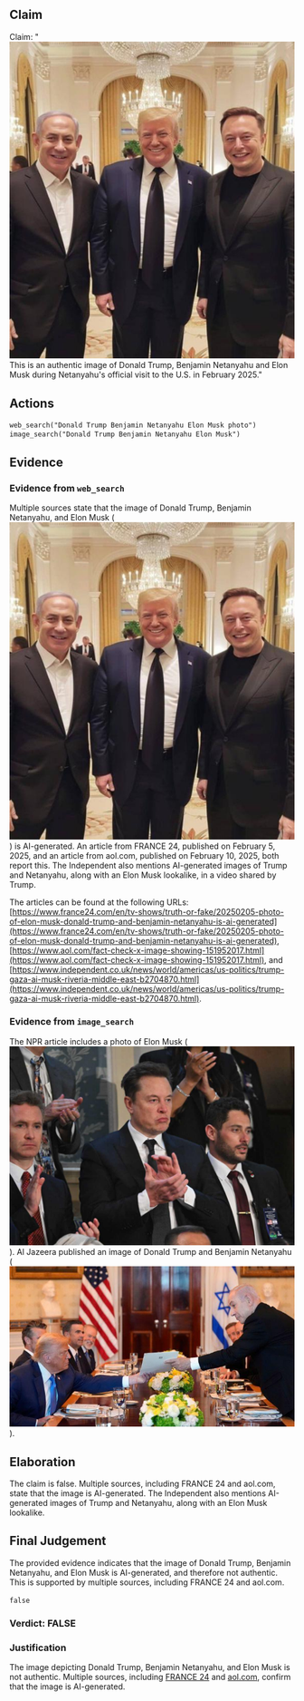 ## Claim
Claim: "![image 16](media/19.jpg) This is an authentic image of Donald Trump, Benjamin Netanyahu and Elon Musk during Netanyahu's official visit to the U.S. in February 2025."

## Actions
```
web_search("Donald Trump Benjamin Netanyahu Elon Musk photo")
image_search("Donald Trump Benjamin Netanyahu Elon Musk")
```

## Evidence
### Evidence from `web_search`
Multiple sources state that the image of Donald Trump, Benjamin Netanyahu, and Elon Musk (![image 16](media/19.jpg)) is AI-generated. An article from FRANCE 24, published on February 5, 2025, and an article from aol.com, published on February 10, 2025, both report this. The Independent also mentions AI-generated images of Trump and Netanyahu, along with an Elon Musk lookalike, in a video shared by Trump.

The articles can be found at the following URLs: [https://www.france24.com/en/tv-shows/truth-or-fake/20250205-photo-of-elon-musk-donald-trump-and-benjamin-netanyahu-is-ai-generated](https://www.france24.com/en/tv-shows/truth-or-fake/20250205-photo-of-elon-musk-donald-trump-and-benjamin-netanyahu-is-ai-generated), [https://www.aol.com/fact-check-x-image-showing-151952017.html](https://www.aol.com/fact-check-x-image-showing-151952017.html), and [https://www.independent.co.uk/news/world/americas/us-politics/trump-gaza-ai-musk-riveria-middle-east-b2704870.html](https://www.independent.co.uk/news/world/americas/us-politics/trump-gaza-ai-musk-riveria-middle-east-b2704870.html).


### Evidence from `image_search`
The NPR article includes a photo of Elon Musk (![image 3198](media/2025-08-02_21-26-1754169988-953931.jpg)). Al Jazeera published an image of Donald Trump and Benjamin Netanyahu (![image 3199](media/2025-08-02_21-26-1754169989-168939.jpg)).


## Elaboration
The claim is false. Multiple sources, including FRANCE 24 and aol.com, state that the image is AI-generated. The Independent also mentions AI-generated images of Trump and Netanyahu, along with an Elon Musk lookalike.


## Final Judgement
The provided evidence indicates that the image of Donald Trump, Benjamin Netanyahu, and Elon Musk is AI-generated, and therefore not authentic. This is supported by multiple sources, including FRANCE 24 and aol.com.

`false`

### Verdict: FALSE

### Justification
The image depicting Donald Trump, Benjamin Netanyahu, and Elon Musk is not authentic. Multiple sources, including [FRANCE 24](https://www.france24.com/en/tv-shows/truth-or-fake/20250205-photo-of-elon-musk-donald-trump-and-benjamin-netanyahu-is-ai-generated) and [aol.com](https://www.aol.com/fact-check-x-image-showing-151952017.html), confirm that the image is AI-generated.
